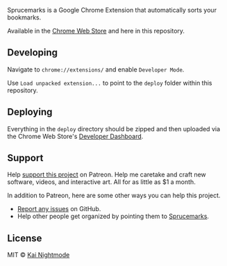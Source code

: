 <img src="https://raw.githubusercontent.com/nightmode/sprucemarks/master/images/sprucemarks.jpg" alt="">

Sprucemarks is a Google Chrome Extension that automatically sorts your bookmarks.

Available in the [Chrome Web Store](https://chrome.google.com/webstore/detail/sprucemarks/fakeocdnmmmnokabaiflppclocckihoj) and here in this repository.

## Developing

Navigate to `chrome://extensions/` and enable `Developer Mode`.

Use `Load unpacked extension...` to point to the `deploy` folder within this repository.

## Deploying

Everything in the `deploy` directory should be zipped and then uploaded via the Chrome Web Store's [Developer Dashboard](https://chrome.google.com/webstore/developer/dashboard).

## Support

Help [support this project](https://www.patreon.com/nightmode) on Patreon. Help me caretake and craft new software, videos, and interactive art. All for as little as $1 a month.

In addition to Patreon, here are some other ways you can help this project.

* [Report any issues](https://github.com/nightmode/sprucemarks/issues) on GitHub.
* Help other people get organized by pointing them to [Sprucemarks](https://chrome.google.com/webstore/detail/sprucemarks/fakeocdnmmmnokabaiflppclocckihoj).

## License

MIT © [Kai Nightmode](https://twitter.com/kai_nightmode)
